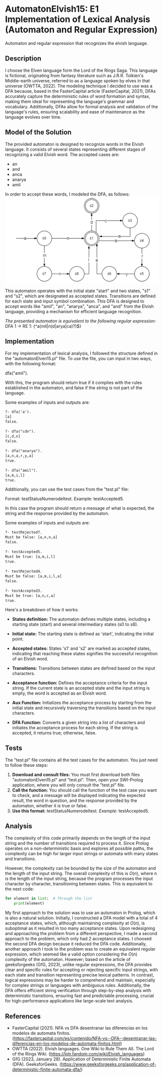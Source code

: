 # **AutomatonElvish15: E1 Implementation of Lexical Analysis (Automaton and Regular Expression)**
Automaton and regular expression that recognizes the elvish language.

## Description

I choose the Elven language form the Lord of the Rings Saga. This language is fictional, originating from fantasy literature such as J.R.R. Tolkien's Middle-earth universe, referred to as a language spoken by elves in that universe (OWTTA, 2022). The modeling technique I decided to use was a DFA because, based in the FasterCapital article (FasterCapital, 2021), DFAs accurately capture the deterministic rules of word formation and syntax, making them ideal for representing the language's grammar and vocabulary. Additionally, DFAs allow for formal analysis and validation of the language's rules, ensuring scalability and ease of maintenance as the language evolves over time.

## Model of the Solution

The provided automaton is designed to recognize words in the Elvish language. It consists of several states representing different stages of recognizing a valid Elvish word. The accepted cases are:

- an
- and
- anca
- anarya
- amil

In order to accept these words, I modeled the DFA, as follows:
![Automaton](automatonImage.jpg)

This automaton operates with the initial state "start" and two states, "s1" and "s2", which are designated as accepted states. Transitions are defined for each state and input symbol combination. This DFA is designed to accept words like "amil", "an", "anarya", "anca", and "and" from the Elvish language, providing a mechanism for efficient language recognition. 

*The presented automaton is equivalent to the following regular expression:*
DFA 1 -> RE 1: 
{^a(mil|n(d|arya|ca)?)$}

## Implementation
For my implementation of lexical analysis, I followed the structure defined in the "automatonElven15.pl" file. To use the file, you can input in two ways, with the following format:

dfa("amil").

With this, the program should return true if it complies with the rules established in the automaton, and false if the string is not part of the language.

Some examples of inputs and outputs are: 
```
?- dfa('a').
[a]
false.

?- dfa("cdn").
[c,d,n]
false.

?- dfa("anarya").
[a,n,a,r,y,a]
true.

?- dfa("amil").
[a,m,i,l]
true.
```

Additionally, you can use the test cases from the "test.pl" file:

Format:
testStatusNumerodeltest.
Example:
testAccepted5.

In this case the program should return a message of what is expected, the string and the response provided by the automaton.

Some examples of inputs and outputs are: 
```
?- testRejected7.
Must be false: [a,n,n,a]
false.

?- testAccepted5.
Must be true: [a,m,i,l]
true.

?- testRejected4.
Must be false: [a,m,i,l,a]
false.

?- testAccepted3.
Must be true: [a,n,c,a]
true.
```

Here's a breakdown of how it works:

- **States definition:** The automaton defines multiple states, including a starting state (start) and several intermediary states (s0 to s8).

- **Initial state:** The starting state is defined as 'start', indicating the initial point.

- **Accepted states:** States 's1' and 's2' are marked as accepted states, indicating that reaching these states signifies the successful recognition of an Elvish word.

- **Transitions:** Transitions between states are defined based on the input characters.

- **Acceptance function:** Defines the acceptance criteria for the input string. If the current state is an accepted state and the input string is empty, the word is accepted as an Elvish word.

- **Aux Function:** Initializes the acceptance process by starting from the initial state and recursively traversing the transitions based on the input characters.

- **DFA Function:** Converts a given string into a list of characters and initiates the acceptance process for each string. If the string is accepted, it returns true; otherwise, false.

## Tests
The "test.pl" file contains all the test cases for the automaton. You just need to follow these steps:
1. **Download and consult files:**
   You must first download both files "automatonElven15.pl" and "test.pl". Then, open your SWI-Prolog application, where you will only consult the "test.pl" file.
2. **Call the function:** You should call the function of the test case you want to check, and a message will be displayed indicating the expected result, the word in question, and the response provided by the automaton, whether it is true or false.
3. **Use this format:**
   testStatusNumerodeltest.
   *Example:*
   testAccepted5.

## Analysis
The complexity of this code primarily depends on the length of the input string and the number of transitions required to process it. Since Prolog operates on a non-deterministic basis and explores all possible paths, the complexity can be high for larger input strings or automata with many states and transitions. 

However, the complexity can be bounded by the size of the automaton and the length of the input string. The overall complexity of this is $O(n)$, where n is the length of the input string, because the program processes the input character by character, transitioning between states. This is equivalent to the next code:

```python
for element in list:  # Through the list
    print(element)
```

My first approach to the solution was to use an automaton in Prolog, which is also a natural solution. Initially, I constructed a DFA model with a total of 4 acceptance states, which, although maintaining complexity at $O(n)$, is suboptimal as it resulted in too many acceptance states. Upon redesigning and approaching the problem from a different perspective, I made a second approach to the problem, which only had 2 acceptance states. I choosed the second DFA design because it reduced the DFA code. Additionally, another approach I took to the problem was to create an equivalent regular expression, which seemed like a valid option considering the $O(n)$ complexity of the automaton. However; based on the article of geeksforgeeks (GfG, 2023), unlike regular expressions, the DFA provides clear and specific rules for accepting or rejecting specific input strings, with each state and transition representing precise lexical patterns. In contrast, logical expressions may be harder to comprehend and maintain, especially for complex strings or languages with ambiguous rules. Additionally, the DFA offers efficient string verification through step-by-step analysis with deterministic transitions, ensuring fast and predictable processing, crucial for high-performance applications like large-scale text analysis.

## References
- FasterCapital (2021). NFA vs DFA desentranar las diferencias en los modelos de automata finitos. (https://fastercapital.com/es/contenido/NFA-vs--DFA--desentranar-las-diferencias-en-los-modelos-de-automata-finitos.html)
- OWTTA (2022). Elvish languages. One Wiki to Rule Them All. The Lord of the Rings Wiki.  (https://lotr.fandom.com/wiki/Elvish_languages)
- GfG (2023, January 28). Application of Deterministic Finite Automata (DFA). GeeksforGeeks. (https://www.geeksforgeeks.org/application-of-deterministic-finite-automata-dfa/)
